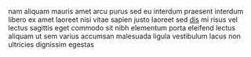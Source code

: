 nam aliquam mauris amet arcu purus sed eu interdum praesent interdum libero ex
amet laoreet nisi vitae sapien justo laoreet sed
[dis](generated_webpages/vel2.md) mi risus vel lectus sagittis eget commodo sit
nibh elementum porta eleifend lectus aliquam ut sem varius accumsan malesuada
ligula vestibulum lacus non ultricies dignissim egestas